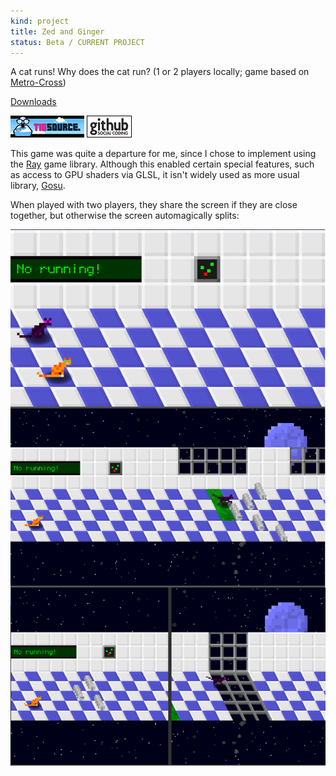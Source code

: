 ```yaml
---
kind: project
title: Zed and Ginger
status: Beta / CURRENT PROJECT
---
```


A cat runs! Why does the cat run? (1 or 2 players locally; game based on [Metro-Cross])

[Downloads](downloads/)

[![TIGSource forum](/images/tigsource.png)](http://forums.tigsource.com/index.php?topic=20797.0 "TIGSource forum")
[![Github project](/images/github.png)](https://github.com/Spooner/zed_and_ginger "Github project")

This game was quite a departure for me, since I chose to implement using the [Ray] game library. Although this enabled certain special features, such as access to GPU shaders via GLSL, it isn't widely used as more usual library, [Gosu].

When played with two players, they share the screen if they are close together, but otherwise the screen automagically splits:

![Screenshot showing split-screen](/images/screenshots/zed_and_ginger_17-2-player-cameras.png "Split-screen with 2 players")

[Metro-cross]: http://en.wikipedia.org/wiki/Metro-Cross
[Ray]: http://mon-ouie.github.com/projects/ray.html
[Gosu]: http://http://www.libgosu.org/
